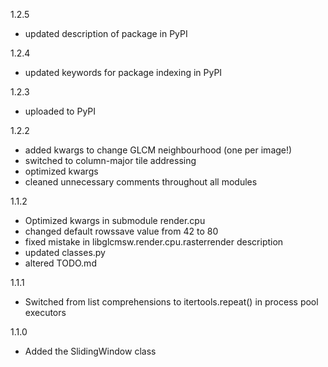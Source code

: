 1.2.5
- updated description of package in PyPI

1.2.4
- updated keywords for package indexing in PyPI

1.2.3
- uploaded to PyPI

1.2.2
- added kwargs to change GLCM neighbourhood (one per image!)
- switched to column-major tile addressing
- optimized kwargs
- cleaned unnecessary comments throughout all modules

1.1.2
- Optimized kwargs in submodule render.cpu
- changed default rowssave value from 42 to 80
- fixed mistake in libglcmsw.render.cpu.rasterrender description
- updated classes.py
- altered TODO.md

1.1.1
- Switched from list comprehensions to itertools.repeat() in process pool executors

1.1.0
- Added the SlidingWindow class